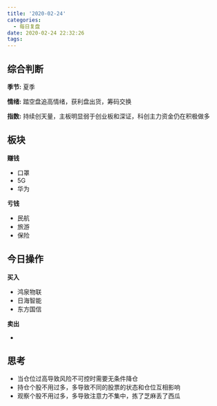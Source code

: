```yaml
---
title: '2020-02-24'
categories:
  - 每日复盘
date: 2020-02-24 22:32:26
tags:
---
```

## 综合判断
**季节:** 夏季

**情绪:** 踏空盘追高情绪，获利盘出货，筹码交换

**指数:** 持续创天量，主板明显弱于创业板和深证，科创主力资金仍在积极做多

## 板块
**赚钱**

- 口罩
- 5G
- 华为

**亏钱**

- 民航
- 旅游
- 保险

## 今日操作
**买入**

- 鸿泉物联
- 日海智能
- 东方国信

**卖出**

- 

## 思考
- 当仓位过高导致风险不可控时需要无条件降仓
- 持仓个股不用过多，多导致不同的股票的状态和仓位互相影响
- 观察个股不用过多，多导致注意力不集中，拣了芝麻丢了西瓜